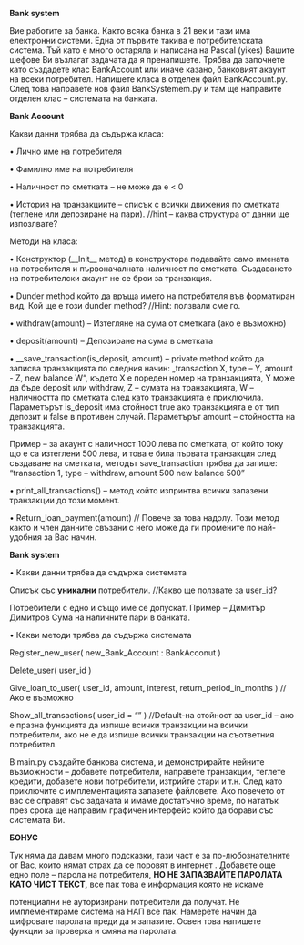 ﻿**Bank system** 

Вие работите за банка. Както всяка банка в 21 век и тази има електронни системи. Една от първите  такива е потребителската система. Тъй като е много остаряла и написана на Pascal (yikes) Вашите  шефове Ви възлагат задачата да я пренапишете. Трябва да започнете като създадете клас  BankAccount или иначе казано, банковият акаунт на всеки потребител. Напишете класа в отделен  файл BankAccount.py. След това направете нов файл BankSystemem.py и там ще направите  отделен клас – системата на банката. 

**Bank Account** 

Какви данни трябва да съдържа класа: 

• Лично име на потребителя 

• Фамилно име на потребителя 

• Наличност по сметката – не може да е < 0 

• История на транзакциите – списък с всички движения по сметката (теглене или депозиране  на пари). //hint – каква структура от данни ще изпозлвате? 

Методи на класа:  

• Конструктор (\_\_Init\_\_ метод) в конструктора подавайте само имената на потребителя и  първоначалната наличност по сметката. Създаването на потребителски акаунт не се брои  за транзакция. 

• Dunder method който да връща името на потребителя във форматиран вид. Кой ще е този  dunder method? //Hint: ползвали сме го. 

• withdraw(amount) – Изтегляне на сума от сметката (ако е възможно) 

• deposit(amount) – Депозиране на сума в сметката 

• \_\_save\_transaction(is\_deposit, amount) – private method който да записва транзакцията по  следния начин: „transaction X, type – Y, amount - Z, new balance W“, където Х е пореден  номер на транзакцията, Y може да бъде deposit или withdraw, Z – сумата на транзакцията,  W – наличността по сметката след като транзакцията е приключила. Параметърът  is\_deposit има стойност true ако транзакцията е от тип депозит и false в противен случай.  Параметърът amount – стойността на транзакцията.  

Пример – за акаунт с наличност 1000 лева по сметката, от който току що е са изтеглени 500  лева, и това е била първата транзакция след създаване на сметката, методът  save\_transaction трябва да запише: “transaction 1, type – withdraw, amount 500 new balance  500” 

• print\_all\_transactions() – метод който изпринтва всички запазени транзакции до този  момент.

• Return\_loan\_payment(amount) // Повече за това надолу. Този метод както и член данните  свъзани с него може да ги промените по най-удобния за Вас начин. 

**Bank system** 

• Какви данни трябва да съдържа системата 

Списък със **уникални** потребители. //Какво ще ползвате за user\_id? 

Потребители с едно и също име се допускат. Пример – Димитър Димитров Сума на наличните пари в банката. 

• Какви методи трябва да съдържа системата 

Register\_new\_user( new\_Bank\_Account : BankAcconut ) 

Delete\_user( user\_id ) 

Give\_loan\_to\_user( user\_id, amount, interest, return\_period\_in\_months ) //Ако е  възможно 

Show\_all\_transactions( user\_id = “” ) //Default-на стойност за user\_id – ако е празна  функцията да изпише всички транзакции на всички потребители, ако не е да  изпише всички транзакции на съответния потребител. 

В main.py създайте банкова система, и демонстрирайте нейните възможности – добавете  потребители, направете транзакции, теглете кредити, добавете нови потребители,  изтрийте стари и т.н. След като приключите с имплементацията запазете файловете. Ако  повечето от вас се справят със задачата и имаме достатъчно време, по нататък през срока  ще направим графичен интерфейс който да борави със системата Ви. 

**БОНУС** 

Тук няма да давам много подсказки, тази част е за по-любознателните от Вас, които нямат  страх да се поровят в интернет . Добавете още едно поле – парола на потребителя, **НО  НЕ ЗАПАЗВАЙТЕ ПАРОЛАТА КАТО ЧИСТ ТЕКСТ,** все пак това е информация която не искаме  

потенциални не ауторизирани потребители да получат. Не имплементираме система на  НАП все пак. Намерете начин да шифровате паролата преди да я запазите. Освен това  напишете функции за проверка и смяна на паролата.
